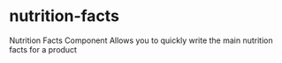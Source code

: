 # nutrition-facts
Nutrition Facts Component
Allows you to quickly write the main nutrition facts for a product
